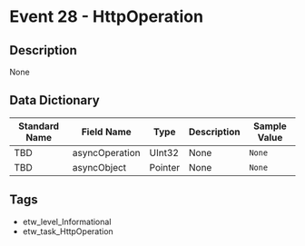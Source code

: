 # Event 28 - HttpOperation

## Description
None

## Data Dictionary
|Standard Name|Field Name|Type|Description|Sample Value|
|---|---|---|---|---|
|TBD|asyncOperation|UInt32|None|`None`|
|TBD|asyncObject|Pointer|None|`None`|

## Tags
* etw_level_Informational
* etw_task_HttpOperation